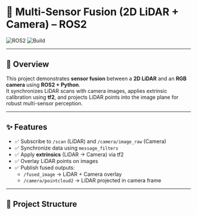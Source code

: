 # 🚗 Multi-Sensor Fusion (2D LiDAR + Camera) – ROS2  

![ROS2](https://img.shields.io/badge/ROS2-Humble-blue.svg)  ![Build](https://img.shields.io/badge/build-passing-brightgreen.svg)  

---

## 📌 Overview  
This project demonstrates **sensor fusion** between a **2D LiDAR** and an **RGB camera** using **ROS2 + Python**.  
It synchronizes LiDAR scans with camera images, applies extrinsic calibration using **tf2**, and projects LiDAR points into the image plane for robust multi-sensor perception.  

---

## ✨ Features  
- ✅ Subscribe to `/scan` (LiDAR) and `/camera/image_raw` (Camera)  
- ✅ Synchronize data using `message_filters`  
- ✅ Apply **extrinsics** (LiDAR → Camera) via tf2  
- ✅ Overlay LiDAR points on images  
- ✅ Publish fused outputs:  
  - `/fused_image` → LiDAR + Camera overlay  
  - `/camera/pointcloud2` → LiDAR projected in camera frame  

---

## 📂 Project Structure  
